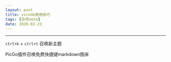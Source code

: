 ```yaml
---
layout: post
title: vscode使用技巧
tags: [杂项note]
date: 2020-02-23
---
```


***

`ctrl+k` + `ctrl+t` 召唤新主题

PicGo插件召唤免费快捷键markdown图床

